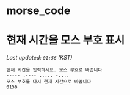 # morse_code
# 현재 시간을 모스 부호 표시
<!-- MORSE_TIME_START -->
_Last updated: `01:56` (KST)_

```
현재 시간을 입력하세요. 모스 부호로 바꿉니다
----- .---- ..... -....
모스 부호를 다시 현재 시간으로 바꿉니다
0156
```
<!-- MORSE_TIME_END -->
